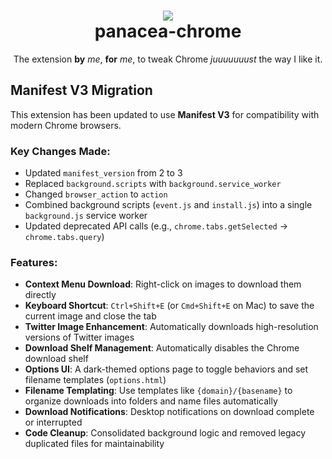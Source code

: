 <h1 align="center">
  <img src="https://github.com/rex/panacea-chrome/blob/master/extension/img/icon/logo-128.png"><br />
  panacea-chrome
</h1>

<p align="center">
The extension <strong>by</strong> <em>me</em>, <strong>for</strong> <em>me</em>, to tweak Chrome <em>juuuuuuust</em> the way I like it.
</p>

## Manifest V3 Migration

This extension has been updated to use **Manifest V3** for compatibility with modern Chrome browsers.

### Key Changes Made:

- Updated `manifest_version` from 2 to 3
- Replaced `background.scripts` with `background.service_worker`
- Changed `browser_action` to `action`
- Combined background scripts (`event.js` and `install.js`) into a single `background.js` service worker
- Updated deprecated API calls (e.g., `chrome.tabs.getSelected` → `chrome.tabs.query`)

### Features:

- **Context Menu Download**: Right-click on images to download them directly
- **Keyboard Shortcut**: `Ctrl+Shift+E` (or `Cmd+Shift+E` on Mac) to save the current image and close the tab
- **Twitter Image Enhancement**: Automatically downloads high-resolution versions of Twitter images
- **Download Shelf Management**: Automatically disables the Chrome download shelf
- **Options UI**: A dark-themed options page to toggle behaviors and set filename templates (`options.html`)
- **Filename Templating**: Use templates like `{domain}/{basename}` to organize downloads into folders and name files automatically
- **Download Notifications**: Desktop notifications on download complete or interrupted
- **Code Cleanup**: Consolidated background logic and removed legacy duplicated files for maintainability
